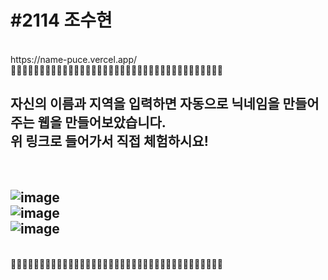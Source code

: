 <h1>#2114 조수현</h1><br>
https://name-puce.vercel.app/  <br>
💜💜💜💜💜💜💜💜💜💜💜💜💜💜💜💜💜💜💜💜💜💜💜💜💜💜💜💜💜💜💜💜💜💜💜💜💜<br>
<h2>자신의 이름과 지역을 입력하면 자동으로 닉네임을 만들어주는 웹을 만들어보았습니다.<br>
위 링크로 들어가서 직접 체험하시요!</h2>
<br>

![image](https://user-images.githubusercontent.com/80656686/175921651-a7c20f74-b02f-4240-933a-440b3e346f0a.png)
<br>
![image](https://user-images.githubusercontent.com/80656686/175921800-92577aa9-31e4-4f17-98a3-22284fb19aa9.png)
<br>
![image](https://user-images.githubusercontent.com/80656686/175921893-aefad446-193d-4729-9f76-6b562698f158.png)
<br>
--------------------------------------------------------------------------------------------------------------

<br>
💜💜💜💜💜💜💜💜💜💜💜💜💜💜💜💜💜💜💜💜💜💜💜💜💜💜💜💜💜💜💜💜💜💜💜💜💜
